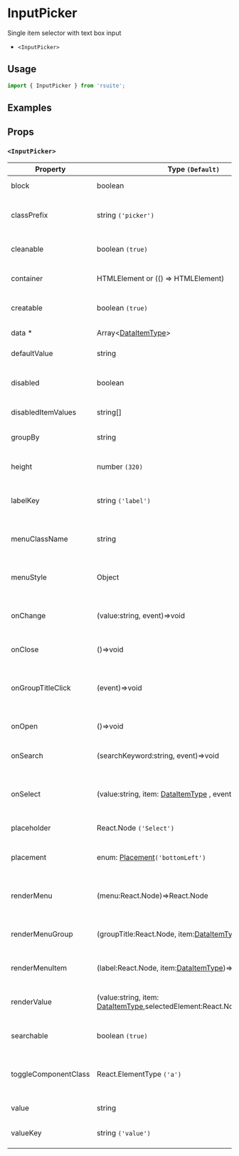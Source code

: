 # InputPicker

Single item selector with text box input

* `<InputPicker>`

## Usage

```js
import { InputPicker } from 'rsuite';
```

## Examples

<!--{demo}-->

## Props

### `<InputPicker>`


| Property             | Type `(Default)`                                                                    | Description                                            |
| -------------------- | ----------------------------------------------------------------------------------- | ------------------------------------------------------ |
| block                | boolean                                                                             | Blocking an entire row                                 |
| classPrefix          | string `('picker')`                                                                 | The prefix of the component CSS class                  |
| cleanable            | boolean `(true)`                                                                    | Whether the option can be emptied.                     |
| container            | HTMLElement or (() => HTMLElement)                                                  | Sets the rendering container                           |
| creatable            | boolean `(true)`                                                                    | Settings can create new options                        |
| data \*              | Array&lt;[DataItemType](#types)&gt;                                                 | Selectable data                                        |
| defaultValue         | string                                                                              | Default value                                          |
| disabled             | boolean                                                                             | Whether or not component is disabled                   |
| disabledItemValues   | string[]                                                                            | Disable optional                                       |
| groupBy              | string                                                                              | Set grouping criteria 'key' in 'data'                  |
| height               | number `(320)`                                                                      | Set the height of the Dropdown                         |
| labelKey             | string `('label')`                                                                  | Set options to display the 'key' in 'data'             |
| menuClassName        | string                                                                              | A css class to apply to the Menu DOM node.             |
| menuStyle            | Object                                                                              | A style to apply to the Menu DOM node.                 |
| onChange             | (value:string, event)=>void                                                         | callback function when value changes                   |
| onClose              | ()=>void                                                                            | Close callback functions                               |
| onGroupTitleClick    | (event)=>void                                                                       | Click the callback function for the group header       |
| onOpen               | ()=>void                                                                            | Open callback function                                 |
| onSearch             | (searchKeyword:string, event)=>void                                                 | callback function for Search                           |
| onSelect             | (value:string, item: [DataItemType](#types) , event)=>void                          | option is clicked after the selected callback function |
| placeholder          | React.Node `('Select')`                                                             | Setting placeholders                                   |
| placement            | enum: [Placement](#types)`('bottomLeft')`                                           | The placement of component                             |
| renderMenu           | (menu:React.Node)=>React.Node                                                       | Customizing the Rendering Menu list                    |
| renderMenuGroup      | (groupTitle:React.Node, item:[DataItemType](#types))=>React.Node                    | Custom Render Options Group                            |
| renderMenuItem       | (label:React.Node, item:[DataItemType](#types))=>React.Node                         | Custom Render Options                                  |
| renderValue          | (value:string, item: [DataItemType](#types),selectedElement:React.Node)=>React.Node | Custom Render selected options                         |
| searchable           | boolean `(true)`                                                                    | Whether you can search for options.                    |
| toggleComponentClass | React.ElementType `('a')`                                                           | You can use a custom element for this component        |
| value                | string                                                                              | Value (Controlled)                                     |
| valueKey             | string `('value')`                                                                  | Set option value 'key' in 'data'                       |
